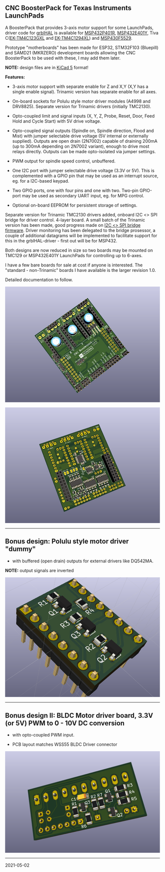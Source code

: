 ## CNC BoosterPack for Texas Instruments LaunchPads

A BoosterPack that provides 3-axis motor support for some LaunchPads, driver code for [grblHAL](https://github.com/grblHAL) is available for [MSP432P401R](https://github.com/grblHAL/MSP432P401R), [MSP432E401Y](https://github.com/grblHAL/MSP432E401Y), Tiva C\([EK-TM4C123GXL](https://github.com/grblHAL/TM4C123) and [EK-TM4C1294XL](https://github.com/grblHAL/TM4C1294)\) and [MSP430F5529](https://github.com/grblHAL/MSP430F5529).

Prototype "motherboards" has been made for ESP32, STM32F103 \(Bluepill\) and SAMD21 \(MKRZERO\) development boards allowing the CNC BoosterPack to be used with these, I may add them later.

**NOTE:** design files are in [KiCad 5](http://www.kicad-pcb.org/) format!

**Features:**

* 3-axis motor support with separate enable for Z and X,Y \(X,Y has a single enable signal\). Trinamic version has separate enable for all axes.

* On-board sockets for Polulu style motor driver modules (A4998 and DRV8825). Separate version for Trinamic drivers \(initially TMC2130\).

* Opto-coupled limit and signal inputs (X, Y, Z, Probe, Reset, Door, Feed Hold and Cycle Start) with 5V drive voltage.

* Opto-coupled signal outputs \(Spindle on, Spindle direction, Flood and Mist\) with jumper selectable drive voltage \(5V internal or externally supplied\). Outputs are open drain \(2N7002\) capable of draining 200mA \(up to 300mA depending on 2N7002 variant\), enough to drive most relays directly. Outputs can be made opto-isolated via jumper settings.

* PWM output for spindle speed control, unbuffered.

* One I2C port with jumper selectable drive voltage \(3.3V or 5V\). This is complemented with a GPIO pin that may be used as an interrupt source, eg. for a I2C-based keypad.

* Two GPIO ports, one with four pins and one with two. Two-pin GPIO-port may be used as secondary UART input, eg. for MPG control.

* Optional on-board EEPROM for persistent storage of settings.

Separate version for Trinamic TMC2130 drivers added, onboard I2C \<\> SPI bridge for driver control. 4-layer board.
A small batch of the Trinamic version has been made, good progress made on [I2C \<\> SPI bridge firmware](https://github.com/terjeio/Trinamic_TMC2130_I2C_SPI_Bridge). Driver monitoring has been delegated to the bridge prosessor, a couple of additional datagrams will be implemented to facilitate support for this in the grblHAL-driver - first out will be for MSP432.

Both designs are now reduced in size so two boards may be mounted on TMC129 or MSP432E401Y LaunchPads for controlling up to 6-axes. 

I have a few bare boards for sale at cost if anyone is interested. The "standard - non-Trinamic" boards I have available is the larger revision 1.0. 

Detailed documentation to follow.

![PCB Top](media/pcb-top.png)

![PCB Top](media/pcb-bottom.png)

---

## Bonus design: Polulu style motor driver "dummy"

* with buffered \(open drain\) outputs for external drivers like DQ542MA.

**NOTE:** output signals are inverted

![Dummy PCB](media/Motor-driver-dummy.png)

---

## Bonus design II: BLDC Motor driver board, 3.3V (or 5V) PWM to 0 - 10V DC conversion

* with opto-coupled PWM input.

* PCB layout matches WSS55 BLDC Driver connector

![BLDC Motor Driver PCB](media/WSS55-BLDC-Driver.png)

---
2021-05-02

